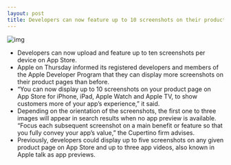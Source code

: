 ```yaml
---
layout: post
title: Developers can now feature up to 10 screenshots on their product page on App Store
---
```

![img](http://media.idownloadblog.com/wp-content/uploads/2018/01/App-Store-teaser.jpg)
* Developers can now upload and feature up to ten screenshots per device on App Store.
* Apple on Thursday informed its registered developers and members of the Apple Developer Program that they can display more screenshots on their product pages than before.
* “You can now display up to 10 screenshots on your product page on App Store for iPhone, iPad, Apple Watch and Apple TV, to show customers more of your app’s experience,” it said.
* Depending on the orientation of the screenshots, the first one to three images will appear in search results when no app preview is available. “Focus each subsequent screenshot on a main benefit or feature so that you fully convey your app’s value,” the Cupertino firm advises.
* Previously, developers could display up to five screenshots on any given product page on App Store and up to three app videos, also known in Apple talk as app previews.

